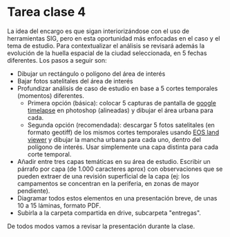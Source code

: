 # Tarea clase 4

La idea del encargo es que sigan interiorizándose con el uso de herramientas SIG, pero en esta oportunidad más enfocadas en el caso y el tema de estudio.
Para contextualizar el análisis se revisará además la evolución de la huella espacial de la ciudad seleccionada, en 5 fechas diferentes. Los pasos a seguir son:

- Dibujar un rectángulo o polígono del área de interés
- Bajar fotos satelitales del área de interés
- Profundizar análisis de caso de estudio en base a 5 cortes temporales (momentos) diferentes.
  - Primera opción (básica): colocar 5 capturas de pantalla de [google timelapse](https://earthengine.google.com/timelapse/) en photoshop (alineadas) y dibujar el área urbana para cada.
  - Segunda opción (recomendada): descargar 5 fotos satelitales (en formato geotiff) de los mismos cortes temporales usando [EOS land viewer](https://eos.com/landviewer/) y dibujar la mancha urbana para cada uno, dentro del polígono de interés. Usar simplemente una capa distinta para cada corte temporal.
- Añadir entre tres capas temáticas en su área de estudio. Escribir un párrafo por capa (de 1.000 caracteres aprox) con observaciones que se pueden extraer de una revisión superficial de la capa (ej: los campamentos se concentran en la periferia, en zonas de mayor pendiente).
- Diagramar todos estos elementos en una presentación breve, de unas 10 a 15 láminas, formato PDF.
- Subirla a la carpeta compartida en drive, subcarpeta "entregas".

De todos modos vamos a revisar la presentación durante la clase.